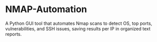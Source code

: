 # NMAP-Automation
A Python GUI tool that automates Nmap scans to detect OS, top ports, vulnerabilities, and SSH issues, saving results per IP in organized text reports.
